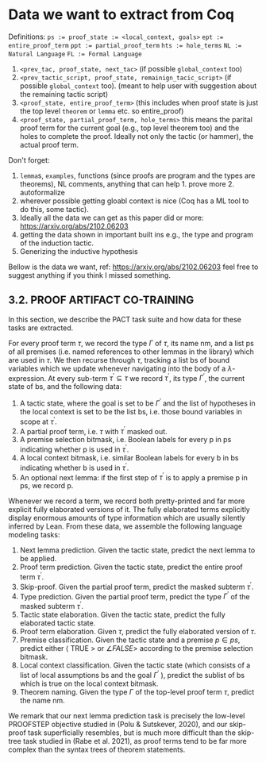 # Data we want to extract from Coq

Definitions:
`ps := proof_state := <local_context, goals>`
`ept := entire_proof_term`
`ppt := partial_proof_term`
`hts := hole_terms`
`NL := Natural Language`
`FL := Formal Language`

1. `<prev_tac, proof_state, next_tac>` (if possible `global_context` too)
2. `<prev_tactic_script, proof_state, remainign_tacic_script>` (if possible `global_context` too). (meant to help user with suggestion about the remaining tactic script)
3. `<proof_state, entire_proof_term>` (this includes when proof state is just the top level `theorem` or `lemma` etc. so entire_proof)
4. `<proof_state, partial_proof_term, hole_terms>` this means the parital proof term for the current goal (e.g., top level theorem too) and the holes to complete the proof. Ideally not only the tactic (or hammer), the actual proof term.


Don't forget:
1. `lemma`s, `examples`, functions (since proofs are program and the types are theorems), NL comments, anything that can help 1. prove more 2. autoformalize
2. wherever possible getting gloabl context is nice (Coq has a ML tool to do this, some tactic).
3. Ideally all the data we can get as this paper did or more: https://arxiv.org/abs/2102.06203
4. getting the data shown in important built ins e.g., the type and program of the induction tactic.
5. Generizing the inductive hypothesis

Bellow is the data we want, ref: https://arxiv.org/abs/2102.06203 feel free to suggest anything if you think I missed something.

## 3.2. PROOF ARTIFACT CO-TRAINING

In this section, we describe the PACT task suite and how data for these tasks are extracted.

For every proof term $\tau$, we record the type $\Gamma$ of $\tau$, its name nm, and a list ps of all premises (i.e. named references to other lemmas in the library) which are used in $\tau$. We then recurse through $\tau$, tracking a list bs of bound variables which we update whenever navigating into the body of a $\lambda$-expression. At every sub-term $\tau^{\prime} \subseteq \tau$ we record $\tau^{\prime}$, its type $\Gamma^{\prime}$, the current state of bs, and the following data:

1. A tactic state, where the goal is set to be $\Gamma^{\prime}$ and the list of hypotheses in the local context is set to be the list bs, i.e. those bound variables in scope at $\tau^{\prime}$.
2. A partial proof term, i.e. $\tau$ with $\tau^{\prime}$ masked out.
3. A premise selection bitmask, i.e. Boolean labels for every $\mathrm{p}$ in $\mathrm{ps}$ indicating whether $\mathrm{p}$ is used in $\tau^{\prime}$.
4. A local context bitmask, i.e. similar Boolean labels for every $\mathrm{b}$ in bs indicating whether $\mathrm{b}$ is used in $\tau^{\prime}$.
5. An optional next lemma: if the first step of $\tau^{\prime}$ is to apply a premise $\mathrm{p}$ in $\mathrm{ps}$, we record $\mathrm{p}$.

Whenever we record a term, we record both pretty-printed and far more explicit fully elaborated versions of it. The fully elaborated terms explicitly display enormous amounts of type information which are usually silently inferred by Lean. From these data, we assemble the following language modeling tasks:

1. Next lemma prediction. Given the tactic state, predict the next lemma to be applied.
2. Proof term prediction. Given the tactic state, predict the entire proof term $\tau^{\prime}$.
3. Skip-proof. Given the partial proof term, predict the masked subterm $\tau^{\prime}$.
4. Type prediction. Given the partial proof term, predict the type $\Gamma^{\prime}$ of the masked subterm $\tau^{\prime}$.
5. Tactic state elaboration. Given the tactic state, predict the fully elaborated tactic state.
6. Proof term elaboration. Given $\tau$, predict the fully elaborated version of $\tau$.
7. Premise classification. Given the tactic state and a premise $p \in p s$, predict either $\langle$ TRUE $>$ or $\angle F A L S E>$ according to the premise selection bitmask.
8. Local context classification. Given the tactic state (which consists of a list of local assumptions bs and the goal $\Gamma^{\prime}$ ), predict the sublist of bs which is true on the local context bitmask.
9. Theorem naming. Given the type $\Gamma$ of the top-level proof term $\tau$, predict the name nm.

We remark that our next lemma prediction task is precisely the low-level PROOFSTEP objective studied in (Polu \& Sutskever, 2020), and our skip-proof task superficially resembles, but is much more difficult than the skip-tree task studied in (Rabe et al. 2021), as proof terms tend to be far more complex than the syntax trees of theorem statements.

